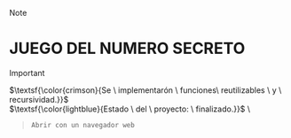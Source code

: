 > [!NOTE]
> <h1>JUEGO DEL NUMERO SECRETO</h1>

> [!IMPORTANT]
> $\textsf{\color{crimson}{Se \ implementarón \ funciones\ reutilizables \ y \ recursividad.}}$ \
> $\textsf{\color{lightblue}{Estado \ del \ proyecto: \ finalizado.}}$ \

> ``` Abrir con un navegador web ```
